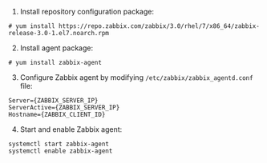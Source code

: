1. Install repository configuration package:
```
# yum install https://repo.zabbix.com/zabbix/3.0/rhel/7/x86_64/zabbix-release-3.0-1.el7.noarch.rpm
```

2. Install agent package:
```
# yum install zabbix-agent
```

3. Configure Zabbix agent by modifying `/etc/zabbix/zabbix_agentd.conf` file:
```
Server={ZABBIX_SERVER_IP}
ServerActive={ZABBIX_SERVER_IP}
Hostname={ZABBIX_CLIENT_ID}
```

4. Start and enable Zabbix agent:
```
systemctl start zabbix-agent
systemctl enable zabbix-agent
```
